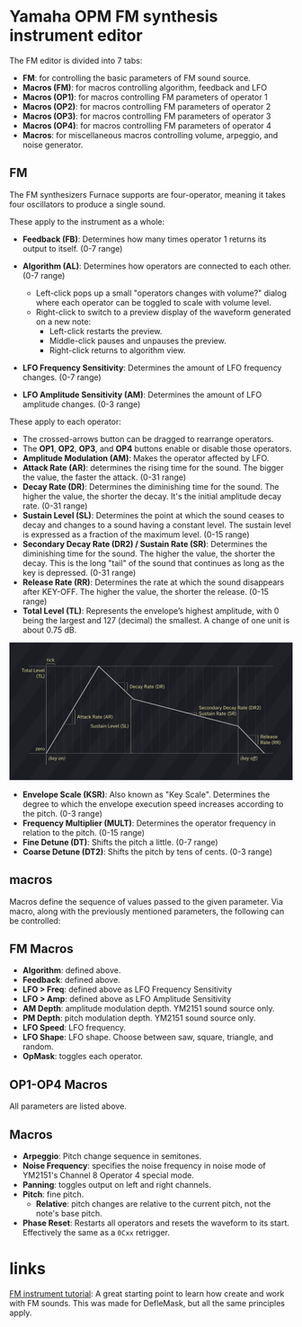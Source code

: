 # Yamaha OPM FM synthesis instrument editor

The FM editor is divided into 7 tabs:

- **FM**: for controlling the basic parameters of FM sound source.
- **Macros (FM)**: for macros controlling algorithm, feedback and LFO 
- **Macros (OP1)**: for macros controlling FM parameters of operator 1
- **Macros (OP2)**: for macros controlling FM parameters of operator 2
- **Macros (OP3)**: for macros controlling FM parameters of operator 3
- **Macros (OP4)**: for macros controlling FM parameters of operator 4
- **Macros**: for miscellaneous macros controlling volume, arpeggio, and noise generator.

## FM

The FM synthesizers Furnace supports are four-operator, meaning it takes four oscillators to produce a single sound.

These apply to the instrument as a whole:
- **Feedback (FB)**: Determines how many times operator 1 returns its output to itself. (0-7 range)
- **Algorithm (AL)**: Determines how operators are connected to each other. (0-7 range)
  - Left-click pops up a small "operators changes with volume?" dialog where each operator can be toggled to scale with volume level.
  - Right-click to switch to a preview display of the waveform generated on a new note:
    - Left-click restarts the preview.
    - Middle-click pauses and unpauses the preview.
    - Right-click returns to algorithm view.

- **LFO Frequency Sensitivity**: Determines the amount of LFO frequency changes. (0-7 range)
- **LFO Amplitude Sensitivity (AM)**: Determines the amount of LFO amplitude changes. (0-3 range)

These apply to each operator:
- The crossed-arrows button can be dragged to rearrange operators.
- The **OP1**, **OP2**, **OP3**, and **OP4** buttons enable or disable those operators.
- **Amplitude Modulation (AM)**: Makes the operator affected by LFO.
- **Attack Rate (AR)**: determines the rising time for the sound. The bigger the value, the faster the attack. (0-31 range)
- **Decay Rate (DR)**: Determines the diminishing time for the sound. The higher the value, the shorter the decay. It's the initial amplitude decay rate. (0-31 range)
- **Sustain Level (SL)**: Determines the point at which the sound ceases to decay and changes to a sound having a constant level. The sustain level is expressed as a fraction of the maximum level. (0-15 range)
- **Secondary Decay Rate (DR2) / Sustain Rate (SR)**: Determines the diminishing time for the sound. The higher the value, the shorter the decay. This is the long "tail" of the sound that continues as long as the key is depressed. (0-31 range)
- **Release Rate (RR)**: Determines the rate at which the sound disappears after KEY-OFF. The higher the value, the shorter the release. (0-15 range)
- **Total Level (TL)**: Represents the envelope’s highest amplitude, with 0 being the largest and 127 (decimal) the smallest. A change of one unit is about 0.75 dB.

![FM ADSR chart](FM-ADSRchart.png)

- **Envelope Scale (KSR)**: Also known as "Key Scale". Determines the degree to which the envelope execution speed increases according to the pitch. (0-3 range)
- **Frequency Multiplier (MULT)**: Determines the operator frequency in relation to the pitch. (0-15 range)
- **Fine Detune (DT)**: Shifts the pitch a little. (0-7 range)
- **Coarse Detune (DT2)**: Shifts the pitch by tens of cents. (0-3 range)


## macros

Macros define the sequence of values passed to the given parameter. Via macro, along with the previously mentioned parameters, the following can be controlled:

## FM Macros

- **Algorithm**: defined above.
- **Feedback**: defined above.
- **LFO > Freq**: defined above as LFO Frequency Sensitivity
- **LFO > Amp**: defined above as LFO Amplitude Sensitivity
- **AM Depth**: amplitude modulation depth. YM2151 sound source only.
- **PM Depth**: pitch modulation depth. YM2151 sound source only.
- **LFO Speed**: LFO frequency.
- **LFO Shape**: LFO shape. Choose between saw, square, triangle, and random.
- **OpMask**: toggles each operator.

## OP1-OP4 Macros

All parameters are listed above.

## Macros

- **Arpeggio**: Pitch change sequence in semitones.
- **Noise Frequency**: specifies the noise frequency in noise mode of YM2151's Channel 8 Operator 4 special mode.
- **Panning**: toggles output on left and right channels.
- **Pitch**: fine pitch.
  - **Relative**: pitch changes are relative to the current pitch, not the note's base pitch.
- **Phase Reset**: Restarts all operators and resets the waveform to its start. Effectively the same as a `0Cxx` retrigger.


# links

[FM instrument tutorial](https://www.youtube.com/watch?v=wS8edjurjDw): A great starting point to learn how create and work with FM sounds. This was made for DefleMask, but all the same principles apply.
